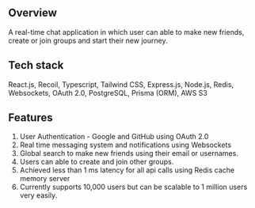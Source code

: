 ## Overview

A real-time chat application in which user can able to make new friends, create or join groups and start their new journey. 

 ## Tech stack
  React.js, Recoil, Typescript, Tailwind CSS, Express.js, Node.js, Redis, Websockets, OAuth 2.0, PostgreSQL, Prisma (ORM), AWS S3

## Features
1. User Authentication - Google and GitHub using OAuth 2.0  
2. Real time messaging system and notifications using Websockets  
3. Global search to make new friends using their email or usernames.  
4. Users can able to create and join other groups.  
5. Achieved less than 1 ms latency for all api calls using Redis cache memory server  
6. Currently supports 10,000 users but can be scalable to 1 million users very easily.
